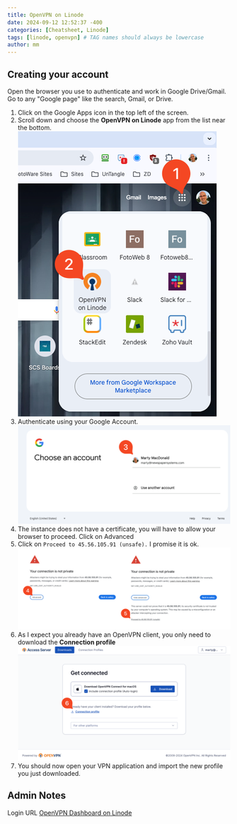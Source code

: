 ```yaml
---
title: OpenVPN on Linode
date: 2024-09-12 12:52:37 -400
categories: [Cheatsheet, Linode]
tags: [linode, openvpn] # TAG names should always be lowercase
author: mm
---
```

## Creating your account

Open the browser you use to authenticate and work in Google Drive/Gmail.
Go to any "Google page" like the search, Gmail, or Drive.
1. Click on the Google Apps icon in the top left of the screen.
2. Scroll down and choose the **OpenVPN on Linode** app from the list near the bottom.  
![Open Google App](../images/openvpn-linode/OpenVPN-Linode1.png)
3. Authenticate using your Google Account.  
![Authenticate](../images/openvpn-linode/OpenVPN-Linode2.png)
4. The instance does not have a certificate, you will have to allow your browser to proceed. Click on Advanced
5. Click on `Proceed to 45.56.105.91 (unsafe).` I promise it is ok.  
![Missing Certificate](../images/openvpn-linode/OpenVPN-Linode3.png)
6. As I expect you already have an OpenVPN client, you only need to download the **Connection profile**
![Download Profile](../images/openvpn-linode/OpenVPN-Linode4.png)
7. You should now open your VPN application and import the new profile you just downloaded.

## Admin Notes
Login URL
[OpenVPN Dashboard on Linode](https://45-56-105-91.ip.linodeusercontent.com:943/admin/status_overview)